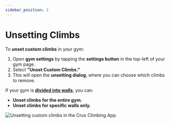 ```yaml
---
sidebar_position: 2
---
```


# Unsetting Climbs

To **unset custom climbs** in your gym:
1. Open **gym settings** by tapping the **settings button** in the top-left of your gym page.
2. Select **"Unset Custom Climbs."**
3. This will open the **unsetting dialog**, where you can choose which climbs to remove.

If your gym is **[divided into walls](/docs/documentation-for-gym-staff/managing-your-gym-on-crux/gym-walls-and-areas.md)**, you can:
- **Unset climbs for the entire gym.**
- **Unset climbs for specific walls only.**

<img src="/img/unsetting-custom-climbs.png" alt="Unsetting custom climbs in the Crux Climbing App." class="screenshot" />
